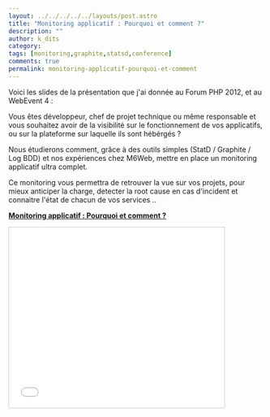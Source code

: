 ```yaml
---
layout: ../../../../../layouts/post.astro
title: "Monitoring applicatif : Pourquoi et comment ?"
description: ""
author: k_dits 
category: 
tags: [monitoring,graphite,statsd,conference]
comments: true  
permalink: monitoring-applicatif-pourquoi-et-comment
---
```


Voici les slides de la présentation que j'ai donnée au Forum PHP 2012, et au WebEvent 4 :

Vous êtes développeur, chef de projet technique ou même responsable et vous souhaitez avoir de la visibilité sur le fonctionnement de vos applicatifs, ou sur la plateforme sur laquelle ils sont hébérgés ?

Nous étudierons comment, grâce à des outils simples (StatD / Graphite / Log BDD) et nos expériences chez M6Web, mettre en place un monitoring applicatif ultra complet.

Ce monitoring vous permettra de retrouver la vue sur vos projets, pour mieux anticiper la charge, detecter la root cause en cas d'incident et connaitre l'état de chacun de vos services ..



**[Monitoring applicatif : Pourquoi et comment ?](https://www.slideshare.net/kennydee/monitoring-applicatif-pourquoi-et-comment "Monitoring applicatif : Pourquoi et comment ?")**

<iframe src="//fr.slideshare.net/slideshow/embed_code/key/4SISPpvF2jp4Tf" width="425" height="355" frameborder="0" marginwidth="0" marginheight="0" scrolling="no" style="border:1px solid #CCC; border-width:1px; margin-bottom:5px; max-width: 100%;" allowfullscreen> </iframe>
